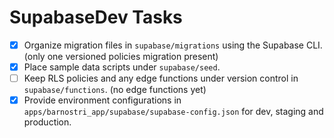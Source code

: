 # SupabaseDev Tasks

- [x] Organize migration files in `supabase/migrations` using the Supabase CLI. (only one versioned policies migration present)
- [x] Place sample data scripts under `supabase/seed`.
- [ ] Keep RLS policies and any edge functions under version control in `supabase/functions`. (no edge functions yet)
- [x] Provide environment configurations in `apps/barnostri_app/supabase/supabase-config.json` for dev, staging and production.
